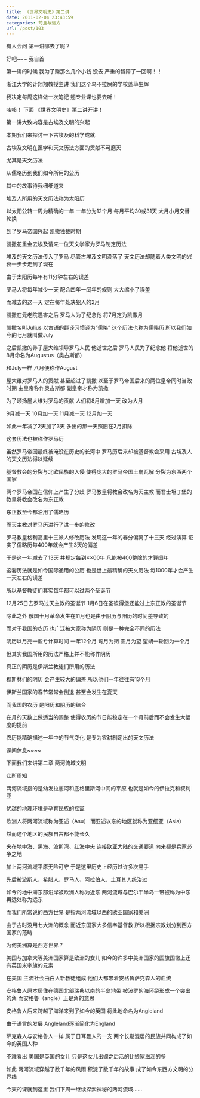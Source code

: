 ```yaml
---
title: 《世界文明史》第二讲
date: 2011-02-04 23:43:59
categories: 苟且与远方
url: /post/103
---
```


有人会问  第一讲哪去了呢？

好吧~~~  我自首

第一讲的时候  我为了赚那么几个小钱  没去  严重的智障了一回啊！！

浙江大学的计翔翔教授主讲  我们这个鸟不拉屎的学校蓬荜生辉

我决定每周这样做一次笔记  翘专业课也要去听！

咳咳！  下面  《世界文明史》第二讲开讲！

第一讲大致内容是古埃及文明的兴起

本期我们来探讨一下古埃及的科学成就

古埃及文明在医学和天文历法方面的贡献不可磨灭

尤其是天文历法

从儒略历到我们如今所用的公历

其中的故事待我细细道来

埃及人所用的天文历法称为太阳历

以太阳公转一周为精确的一年  一年分为12个月  每月平均30或31天  大月小月交替轮换

到了罗马帝国兴起  凯撒独裁时期

凯撒花重金去埃及请来一位天文学家为罗马制定历法

埃及的天文历法传入了罗马  尽管古埃及文明没落了  天文历法却随着人类文明的兴衰一步步走到了现在

由于太阳历每年有11分钟左右的误差

罗马人将每年减少一天  配合四年一闰年的规则  大大缩小了误差

而减去的这一天  定在每年处决犯人的2月

凯撒在元老院遇害之后  罗马人为了纪念他  将7月定为凯撒月

凯撒名叫Julius  以古语的翻译习惯译为“儒略”  这个历法也称为儒略历  所以我们如今的七月就叫做July

之后凯撒的养子屋大维领导罗马人民  他逝世之后  罗马人民为了纪念他  将他逝世的8月命名为Augustus（奥古斯都）

和July一样  八月便称作August

屋大维对罗马人的贡献  甚至超过了凯撒  以至于罗马帝国后来的两位皇帝同时当政时期  主皇帝称作奥古斯都  副皇帝才称为凯撒

为了颂扬屋大维对罗马的贡献  人们将8月增加一天  改为大月

9月减一天  10月加一天  11月减一天  12月加一天

如此一年减了2天加了3天  多出的那一天照旧在2月扣除

这套历法也被称作罗马历

虽然罗马帝国最终被淹没在历史的长河中  罗马历后来却被基督教会采用  古埃及人的天文历法得以延续

基督教会的分裂与北欧民族的入侵  使得庞大的罗马帝国土崩瓦解  分裂为东西两个国家

两个罗马帝国在信仰上产生了分歧  罗马教皇将教会改名为天主教  而君士坦丁堡的教皇将教会改名为东正教

东正教至今都沿用了儒略历

而天主教对罗马历进行了进一步的修改

罗马教皇格利高里十三派人修改历法  发现这一年的春分偏离了十三天  经过演算  证实了儒略历每400年就会产生3天的偏差

于是这一年减去了13天  并规定每到××00年  凡能被400整除的才算闰年

这套历法就是如今国际通用的公历  也是世上最精确的天文历法  每1000年才会产生一天左右的误差

所以基督教徒们其实每年都可以过两个圣诞节

12月25日去罗马过天主教的圣诞节  1月6日在圣彼得堡还能过上东正教的圣诞节

除此之外  俄国十月革命发生在11月也是由于阴历与阳历的时间差导致的

而对于我国的农历  也广泛被大家称为阴历  则是一种完全不同的历法

阴历以月亮一盈亏计算时间  一年12个月  弯月为朔  圆月为望  望朔一轮回为一个月

但其实我国所用的历法严格上并不能称作阴历

真正的阴历是伊斯兰教徒们所用的历法

穆斯林们的阴历  会产生较大的偏差  所以他们一年往往有13个月

伊斯兰国家的春节常常会倒退  甚至会发生在夏天

而我国的农历  是阳历和阴历的结合

在月的天数上做适当的调整  使得农历的节日能稳定在一个月前后而不会发生大幅度的提前

农历能精确描述一年中的节气变化  是专为农耕制定出的天文历法

课间休息~~~~

下面我们来讲第二章  两河流域文明

众所周知

两河流域指的是幼发拉底河和底格里斯河中间的平原  也就是如今的伊拉克和叙利亚

优越的地理环境是孕育民族的摇篮

欧洲人将两河流域称为亚述（Asu）  而亚述以东的地区就称为亚细亚（Asia）

然而这个地区的民族自古都不能长久

夹在地中海、黑海、波斯湾、红海中央  连接欧亚大陆的交通要道  向来都是兵家必争之地

加上两河流域平原无险可守  于是这里历史上经历过许多次易手

先后被波斯人、希腊人、罗马人、阿拉伯人、土耳其人统治过

如今的地中海东部沿岸被欧洲人称为近东  两河流域与巴尔干半岛一带被称为中东  再远处称为远东

而我们所常说的西方世界  是指两河流域以西的欧亚国家和美洲

由于古时没用七大洲的概念  而近东国家大多信奉基督教  所以根据宗教划分到西方国家的范畴

为何美洲算是西方世界？

美国与加拿大等美洲国家算是欧洲的女儿  如今的许多中美洲国家的国旗国徽上还有英国米字旗的元素

在美国  主流社会由白人新教徒组成  他们大都带着安格鲁萨克森人的血统

安格鲁人原本居住在德国北部瑞典以南的半岛地带  被波罗的海环绕形成一个突出的角  而安格鲁（angle）正是角的意思

安格鲁人后来跨越了海洋来到了如今的英国  将此地命名为Angleland

由于语言的发展  Angleland逐渐简化为England

萨克森人与安格鲁人一样  属于日耳曼人的一支  两个长期混居的民族共同构成了如今的英国人种

不难看出  美国是英国的女儿  只是这女儿出嫁之后活的比娘家滋润的多

如此  两河流域穿越了数千年的风雨  积淀了数千年的故事  成了如今东西方文明的分界线

今天的课就到这里  我们下周一继续探索神秘的两河流域……